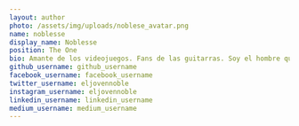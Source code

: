 ```yaml
---
layout: author
photo: /assets/img/uploads/noblese_avatar.png
name: noblesse
display_name: Noblesse
position: The One
bio: Amante de los videojuegos. Fans de las guitarras. Soy el hombre que será rey de los piratas
github_username: github_username
facebook_username: facebook_username
twitter_username: eljovennoble
instagram_username: eljovennoble
linkedin_username: linkedin_username
medium_username: medium_username
---
```


